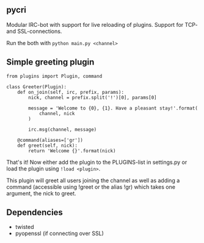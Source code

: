 pycri
-----

Modular IRC-bot with support for live reloading of plugins. Support for TCP-
and SSL-connections.

Run the both with `python main.py <channel>`


Simple greeting plugin
----------------------

    from plugins import Plugin, command

    class Greeter(Plugin):
        def on_join(self, irc, prefix, params):
            nick, channel = prefix.split('!')[0], params[0]

            message = 'Welcome to {0}, {1}. Have a pleasant stay!'.format(
                channel, nick
            )

            irc.msg(channel, message)

        @command(aliases=['gr'])
        def greet(self, nick):
            return 'Welcome {}'.format(nick)
            

That's it! Now either add the plugin to the PLUGINS-list in settings.py or
load the plugin using `!load <plugin>`.

This plugin will greet all users joining the channel as well as adding a
command (accessible using !greet or the alias !gr) which takes one argument,
the nick to greet.


Dependencies
------------

 - twisted
 - pyopenssl (if connecting over SSL)
